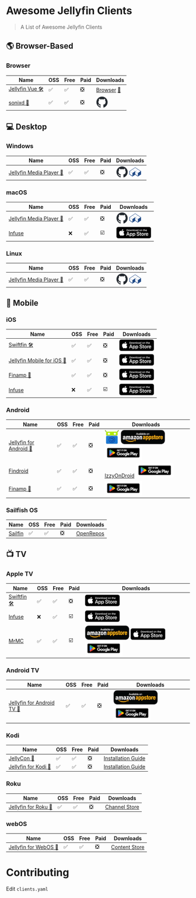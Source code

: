 
# Awesome Jellyfin Clients

> A List of Awesome Jellyfin Clients

<!--
!!! DO NOT EDIT THIS TABLE !!!
Edit clients.yaml
-->

## 🌎 Browser-Based

### Browser

| Name | OSS | Free | Paid | Downloads |
|------|-----|------|------|-----------|
| [Jellyfin Vue 🛠️](https://github.com/jellyfin/jellyfin-vue) | ✅ | ✅ | ❎ | [Browser](https://jf-vue.pages.dev/) [🐳](https://github.com/jellyfin/jellyfin-vue/pkgs/container/jellyfin-vue) |
| [sonixd 🎵](https://github.com/jeffvli/sonixd) | ✅ | ✅ | ❎ | <a href="https://github.com/jeffvli/sonixd/releases"><picture><source media="(prefers-color-scheme: dark)" srcset="assets/github-mark-white.png"><source media="(prefers-color-scheme: light)" srcset="assets/github-mark.png"><img src="assets/github-mark.png"></picture></a> |

## 💻 Desktop

### Windows

| Name | OSS | Free | Paid | Downloads |
|------|-----|------|------|-----------|
| [Jellyfin Media Player 🔹](https://github.com/jellyfin/jellyfin-media-player) | ✅ | ✅ | ❎ | <a href="https://github.com/jellyfin/jellyfin-media-player/releases"><picture><source media="(prefers-color-scheme: dark)" srcset="assets/github-mark-white.png"><source media="(prefers-color-scheme: light)" srcset="assets/github-mark.png"><img src="assets/github-mark.png"></picture></a> <a href="https://flathub.org/apps/details/com.github.iwalton3.jellyfin-media-player"><picture><source media="(prefers-color-scheme: dark)" srcset="assets/flathub.png"><source media="(prefers-color-scheme: light)" srcset="assets/flathub.png"><img src="assets/flathub.png"></picture></a> |

### macOS

| Name | OSS | Free | Paid | Downloads |
|------|-----|------|------|-----------|
| [Jellyfin Media Player 🔹](https://github.com/jellyfin/jellyfin-media-player) | ✅ | ✅ | ❎ | <a href="https://github.com/jellyfin/jellyfin-media-player/releases"><picture><source media="(prefers-color-scheme: dark)" srcset="assets/github-mark-white.png"><source media="(prefers-color-scheme: light)" srcset="assets/github-mark.png"><img src="assets/github-mark.png"></picture></a> <a href="https://flathub.org/apps/details/com.github.iwalton3.jellyfin-media-player"><picture><source media="(prefers-color-scheme: dark)" srcset="assets/flathub.png"><source media="(prefers-color-scheme: light)" srcset="assets/flathub.png"><img src="assets/flathub.png"></picture></a> |
| [Infuse](https://firecore.com/infuse) | ❌ | ✅ | ☑️ | <a href="https://apps.apple.com/app/id1136220934?mt=8"><picture><source media="(prefers-color-scheme: dark)" srcset="assets/appstore-light.png"><source media="(prefers-color-scheme: light)" srcset="assets/appstore-dark.png"><img src="assets/appstore-dark.png"></picture></a> |

### Linux

| Name | OSS | Free | Paid | Downloads |
|------|-----|------|------|-----------|
| [Jellyfin Media Player 🔹](https://github.com/jellyfin/jellyfin-media-player) | ✅ | ✅ | ❎ | <a href="https://github.com/jellyfin/jellyfin-media-player/releases"><picture><source media="(prefers-color-scheme: dark)" srcset="assets/github-mark-white.png"><source media="(prefers-color-scheme: light)" srcset="assets/github-mark.png"><img src="assets/github-mark.png"></picture></a> <a href="https://flathub.org/apps/details/com.github.iwalton3.jellyfin-media-player"><picture><source media="(prefers-color-scheme: dark)" srcset="assets/flathub.png"><source media="(prefers-color-scheme: light)" srcset="assets/flathub.png"><img src="assets/flathub.png"></picture></a> |

## 📱 Mobile

### iOS

| Name | OSS | Free | Paid | Downloads |
|------|-----|------|------|-----------|
| [Swiftfin 🛠️](https://github.com/jellyfin/swiftfin) | ✅ | ✅ | ❎ | <a href="https://apps.apple.com/ca/app/swiftfin/id1604098728"><picture><source media="(prefers-color-scheme: dark)" srcset="assets/appstore-light.png"><source media="(prefers-color-scheme: light)" srcset="assets/appstore-dark.png"><img src="assets/appstore-dark.png"></picture></a> |
| [Jellyfin Mobile for iOS 🔹](https://github.com/jellyfin/jellyfin-expo) | ✅ | ✅ | ❎ | <a href="https://apps.apple.com/us/app/jellyfin-mobile/id1480192618?mt=8"><picture><source media="(prefers-color-scheme: dark)" srcset="assets/appstore-light.png"><source media="(prefers-color-scheme: light)" srcset="assets/appstore-dark.png"><img src="assets/appstore-dark.png"></picture></a> |
| [Finamp 🎵](https://github.com/jellyfin/swiftfin) | ✅ | ✅ | ❎ | <a href="https://apps.apple.com/us/app/finamp/id1574922594"><picture><source media="(prefers-color-scheme: dark)" srcset="assets/appstore-light.png"><source media="(prefers-color-scheme: light)" srcset="assets/appstore-dark.png"><img src="assets/appstore-dark.png"></picture></a> |
| [Infuse](https://firecore.com/infuse) | ❌ | ✅ | ☑️ | <a href="https://apps.apple.com/app/id1136220934?mt=8"><picture><source media="(prefers-color-scheme: dark)" srcset="assets/appstore-light.png"><source media="(prefers-color-scheme: light)" srcset="assets/appstore-dark.png"><img src="assets/appstore-dark.png"></picture></a> |

### Android

| Name | OSS | Free | Paid | Downloads |
|------|-----|------|------|-----------|
| [Jellyfin for Android 🔹](https://github.com/jellyfin/jellyfin-android) | ✅ | ✅ | ❎ | [![img](assets/f-droid.png)](https://f-droid.org/en/packages/org.jellyfin.mobile/) [![img](assets/amazon.png)](https://www.amazon.com/gp/aw/d/B081RFTTQ9) [![img](assets/google-play-badge.png)](https://play.google.com/store/apps/details?id=org.jellyfin.mobile) |
| [Findroid](https://github.com/jarnedemeulemeester/findroid) | ✅ | ✅ | ❎ | [IzzyOnDroid](https://apt.izzysoft.de/fdroid/index/apk/dev.jdtech.jellyfin) [![img](assets/google-play-badge.png)](https://play.google.com/store/apps/details?id=dev.jdtech.jellyfin) |
| [Finamp 🎵](https://github.com/jmshrv/finamp) | ✅ | ✅ | ❎ | [![img](assets/google-play-badge.png)](https://play.google.com/store/apps/details?id=com.unicornsonlsd.finamp) |

### Sailfish OS

| Name | OSS | Free | Paid | Downloads |
|------|-----|------|------|-----------|
| [Sailfin](https://github.com/heartfin/harbour-sailfin) | ✅ | ✅ | ❎ | [OpenRepos](https://openrepos.net/content/ahappyhuman/sailfin) |

## 📺 TV

### Apple TV

| Name | OSS | Free | Paid | Downloads |
|------|-----|------|------|-----------|
| [Swiftfin 🛠️](https://github.com/jellyfin/swiftfin) | ✅ | ✅ | ❎ | <a href="https://apps.apple.com/ca/app/swiftfin/id1604098728"><picture><source media="(prefers-color-scheme: dark)" srcset="assets/appstore-light.png"><source media="(prefers-color-scheme: light)" srcset="assets/appstore-dark.png"><img src="assets/appstore-dark.png"></picture></a> |
| [Infuse](https://firecore.com/infuse) | ❌ | ✅ | ☑️ | <a href="https://apps.apple.com/app/id1136220934?mt=8"><picture><source media="(prefers-color-scheme: dark)" srcset="assets/appstore-light.png"><source media="(prefers-color-scheme: light)" srcset="assets/appstore-dark.png"><img src="assets/appstore-dark.png"></picture></a> |
| [MrMC](https://github.com/MrMC/mrmc) | ✅ | ✅ | ☑️ | [![img](assets/amazon.png)](https://www.amazon.com/gp/product/B01ENT3I1Q/ref=mas_pm_mrmc) <a href="https://apps.apple.com/us/app/mrmc/id1059536415"><picture><source media="(prefers-color-scheme: dark)" srcset="assets/appstore-light.png"><source media="(prefers-color-scheme: light)" srcset="assets/appstore-dark.png"><img src="assets/appstore-dark.png"></picture></a> [![img](assets/google-play-badge.png)](https://play.google.com/store/apps/details?id=tv.mrmc.mrmc) |

### Android TV

| Name | OSS | Free | Paid | Downloads |
|------|-----|------|------|-----------|
| [Jellyfin for Android TV 🔹](https://github.com/jellyfin/jellyfin-androidtv) | ✅ | ✅ | ❎ | [![img](assets/amazon.png)](https://www.amazon.com/gp/aw/d/B07TX7Z725) [![img](assets/google-play-badge.png)](https://play.google.com/store/apps/details?id=org.jellyfin.androidtv) |

### Kodi

| Name | OSS | Free | Paid | Downloads |
|------|-----|------|------|-----------|
| [JellyCon 🔹](https://github.com/jellyfin/jellycon) | ✅ | ✅ | ❎ | [Installation Guide](https://github.com/jellyfin/jellycon#installation) |
| [Jellyfin for Kodi 🔹](https://github.com/jellyfin/jellyfin-kodi) | ✅ | ✅ | ❎ | [Installation Guide](https://jellyfin.org/docs/general/clients/kodi) |

### Roku

| Name | OSS | Free | Paid | Downloads |
|------|-----|------|------|-----------|
| [Jellyfin for Roku 🔹](https://github.com/jellyfin/jellyfin-roku) | ✅ | ✅ | ❎ | [Channel Store](https://channelstore.roku.com/details/592369/jellyfin) |

### webOS

| Name | OSS | Free | Paid | Downloads |
|------|-----|------|------|-----------|
| [Jellyfin for WebOS 🔹](https://github.com/jellyfin/jellyfin-webos) | ✅ | ✅ | ❎ | [Content Store](https://us.lgappstv.com/main/tvapp/detail?appId=1030579) |

<!--
!!! DO NOT EDIT THIS TABLE !!!
Edit clients.yaml
-->

# Contributing

Edit `clients.yaml`
